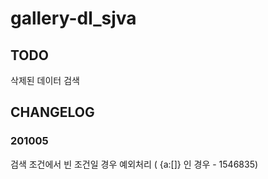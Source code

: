 # gallery-dl_sjva

## TODO
삭제된 데이터 검색


## CHANGELOG
### 201005
검색 조건에서 빈 조건일 경우 예외처리 ( {a:[]} 인 경우 - 1546835)
